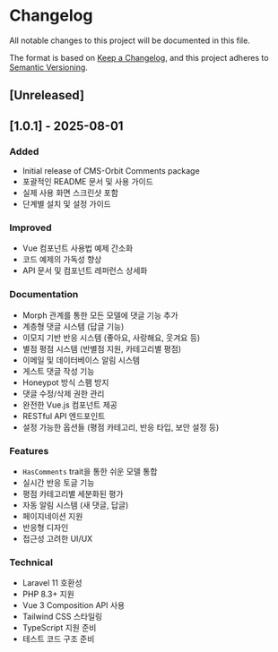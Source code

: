 # Changelog

All notable changes to this project will be documented in this file.

The format is based on [Keep a Changelog](https://keepachangelog.com/en/1.0.0/),
and this project adheres to [Semantic Versioning](https://semver.org/spec/v2.0.0.html).

## [Unreleased]

## [1.0.1] - 2025-08-01

### Added
- Initial release of CMS-Orbit Comments package
- 포괄적인 README 문서 및 사용 가이드
- 실제 사용 화면 스크린샷 포함
- 단계별 설치 및 설정 가이드

### Improved
- Vue 컴포넌트 사용법 예제 간소화
- 코드 예제의 가독성 향상
- API 문서 및 컴포넌트 레퍼런스 상세화

### Documentation
- Morph 관계를 통한 모든 모델에 댓글 기능 추가
- 계층형 댓글 시스템 (답글 기능)
- 이모지 기반 반응 시스템 (좋아요, 사랑해요, 웃겨요 등)
- 별점 평점 시스템 (반별점 지원, 카테고리별 평점)
- 이메일 및 데이터베이스 알림 시스템
- 게스트 댓글 작성 기능
- Honeypot 방식 스팸 방지
- 댓글 수정/삭제 권한 관리
- 완전한 Vue.js 컴포넌트 제공
- RESTful API 엔드포인트
- 설정 가능한 옵션들 (평점 카테고리, 반응 타입, 보안 설정 등)

### Features
- `HasComments` trait을 통한 쉬운 모델 통합
- 실시간 반응 토글 기능
- 평점 카테고리별 세분화된 평가
- 자동 알림 시스템 (새 댓글, 답글)
- 페이지네이션 지원
- 반응형 디자인
- 접근성 고려한 UI/UX

### Technical
- Laravel 11 호환성
- PHP 8.3+ 지원
- Vue 3 Composition API 사용
- Tailwind CSS 스타일링
- TypeScript 지원 준비
- 테스트 코드 구조 준비 